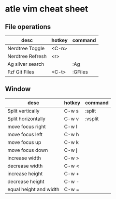 # atle vim cheat sheet
## File operations

| desc                 | hotkey   | command  |
| -------------------- | -------- | -------- |
| Nerdtree Toggle      | \<C-n\>  |          |
| Nerdtree Refresh     | \<r\>    |          |
| Ag silver search     |          | :Ag      |
| Fzf Git Files        | \<C-t\>  | :GFiles  |

## Window
| desc                   | hotkey           | command  |
| ---------------------- | ---------------- | -------- |
| Split vertically       | C-w s | :split   |
| Split horizontally     | C-w v | :vsplit  |
| move focus right       | C-w l |          |
| move focus left        | C-w h |          |
| move focus up          | C-w k |          |
| move focus down        | C-w j |          |
| increase width         | C-w > |          |
| decrease width         | C-w < |          |
| increase height        | C-w + |          |
| decrease height        | C-w - |          |
| equal height and width | C-w = |          |

